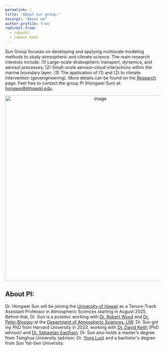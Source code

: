 ```yaml
---
permalink: /
title: "About our group:"
excerpt: "About me"
author_profile: true
redirect_from:
  - /about/
  - /about.html
---
```


Sun Group focuses on developing and applying multiscale modeling methods to study atmospheric and climate science. The main research interests include: (1) Large-scale stratospheric transport, dynamics, and aerosol processes; (2) Small-scale aerosol–cloud interactions within the marine boundary layer; (3) The application of (1) and (2) to climate intervention (geoengineering). More details can be found on the [Research](https://hongwei8sun.github.io/research/) page. Feel free to contact the group PI (Hongwei Sun) at: *hongwei8@hawaii.edu*. <br />

<p align="center">
<img width="600" alt="image" src="https://github.com/user-attachments/assets/60df050a-f5d2-4a22-9a26-05a369423df6" />
</p>

About PI:
------
Dr. Hongwei Sun will be joining the [University of Hawaii](https://www.soest.hawaii.edu/atmo/index.php/2023/10/31/oceanography-atmospheric-sciences-more-highly-ranked-for-program-excellence/) as a Tenure-Track Assistant Professor in Atmospheric Sciences starting in August 2025. Before that, Dr. Sun is a postdoc working with [Dr. Robert Wood](https://atmos.uw.edu/faculty-and-research/core-faculty/robert-wood/) and [Dr. Peter Blossey](https://atmos.uw.edu/faculty-and-research/core-faculty/peter-blossey/) at the [Department of Atmospheric Sciences, UW](https://atmos.uw.edu/faculty-and-research/postdoctoral-researchers/). Dr. Sun got my PhD from Harvard University in 2023, working with [Dr. David Keith](https://keith.seas.harvard.edu/people/david-keith) (PhD advisor) and [Dr. Sebastian Eastham](https://globalchange.mit.edu/about-us/personnel/eastham-sebastian). Dr. Sun also holds a master’s degree from Tsinghua University (advisor: Dr. [Yong Luo](https://www.researchgate.net/profile/Yong-Luo-18)) and a bachelor's degree from Sun Yat-Sen University. <br />

